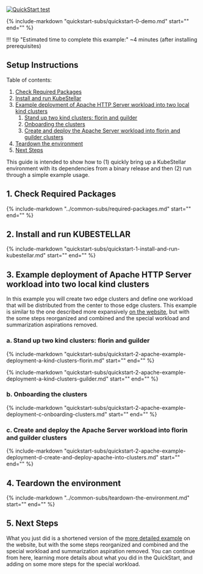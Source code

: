 
[![QuickStart test]({{config.repo_url}}/actions/workflows/docs-ecutable-qs.yml/badge.svg?branch={{config.ks_branch}})]({{config.repo_url}}/actions/workflows/docs-ecutable-qs.yml)&nbsp;&nbsp;&nbsp;

<!-- <img width="500px" src="../../KubeStellar-with-Logo.png" title="KubeStellar"> -->
{%
   include-markdown "quickstart-subs/quickstart-0-demo.md"
   start="<!--quickstart-0-demo-start-->"
   end="<!--quickstart-0-demo-end-->"
%}

!!! tip "Estimated time to complete this example:" 
    ~4 minutes (after installing prerequisites)


## Setup Instructions

Table of contents:

1. [Check Required Packages](#1-check-required-packages)
2. [Install and run KubeStellar](#2-install-and-run-kubestellar)
3. [Example deployment of Apache HTTP Server workload into two local kind clusters](#3-example-deployment-of-apache-http-server-workload-into-two-local-kind-clusters)
      1. [Stand up two kind clusters: florin and guilder](#a-stand-up-two-kind-clusters-florin-and-guilder)
      2. [Onboarding the clusters](#b-onboarding-the-clusters)
      3. [Create and deploy the Apache Server workload into florin and guilder clusters](#c-create-and-deploy-the-apache-server-workload-into-florin-and-guilder-clusters)
4. [Teardown the environment](#4-teardown-the-environment)
5. [Next Steps](#5-next-steps)


This guide is intended to show how to (1) quickly bring up a KubeStellar environment with its dependencies from a binary release and then (2) run through a simple example usage.

## 1. Check Required Packages
   
{%
   include-markdown "../common-subs/required-packages.md"
   start="<!--required-packages-start-->"
   end="<!--required-packages-end-->"
%}

## 2. Install and run <span class="Space-Bd-BT">KUBESTELLAR</span>

{%
   include-markdown "quickstart-subs/quickstart-1-install-and-run-kubestellar.md"
   start="<!--quickstart-1-install-and-run-kubestellar-start-->"
   end="<!--quickstart-1-install-and-run-kubestellar-end-->"
%}

## 3. Example deployment of Apache HTTP Server workload into two local kind clusters

In this example you will create two edge clusters and define one
workload that will be distributed from the center to those edge
clusters.  This example is similar to the one described more
expansively [on the
website](../../Coding%20Milestones/PoC2023q1/example1/),
but with the some steps reorganized and combined and the special
workload and summarization aspirations removed.

### a. Stand up two kind clusters: florin and guilder

{%
   include-markdown "quickstart-subs/quickstart-2-apache-example-deployment-a-kind-clusters-florin.md"
   start="<!--quickstart-2-apache-example-deployment-a-kind-clusters-florin-start-->"
   end="<!--quickstart-2-apache-example-deployment-a-kind-clusters-florin-end-->"
%}

{%
   include-markdown "quickstart-subs/quickstart-2-apache-example-deployment-a-kind-clusters-guilder.md"
   start="<!--quickstart-2-apache-example-deployment-a-kind-clusters-guilder-start-->"
   end="<!--quickstart-2-apache-example-deployment-a-kind-clusters-guilder-end-->"
%}

### b. Onboarding the clusters

{%
   include-markdown "quickstart-subs/quickstart-2-apache-example-deployment-c-onboarding-clusters.md"
   start="<!--quickstart-2-apache-example-deployment-c-onboarding-clusters-start-->"
   end="<!--quickstart-2-apache-example-deployment-c-onboarding-clusters-end-->"
%}

### c. Create and deploy the Apache Server workload into florin and guilder clusters

{%
   include-markdown "quickstart-subs/quickstart-2-apache-example-deployment-d-create-and-deploy-apache-into-clusters.md"
   start="<!--quickstart-2-apache-example-deployment-d-create-and-deploy-apache-into-clusters-start-->"
   end="<!--quickstart-2-apache-example-deployment-d-create-and-deploy-apache-into-clusters-end-->"
%}

## 4. Teardown the environment

{%
   include-markdown "../common-subs/teardown-the-environment.md"
   start="<!--teardown-the-environment-start-->"
   end="<!--teardown-the-environment-end-->"
%}

## 5. Next Steps

What you just did is a shortened version of the 
[more detailed example](../../Coding%20Milestones/PoC2023q1/example1/) on the website,
but with the some steps reorganized and combined and the special
workload and summarization aspiration removed.  You can continue
from here, learning more details about what you did in the QuickStart,
and adding on some more steps for the special workload.

